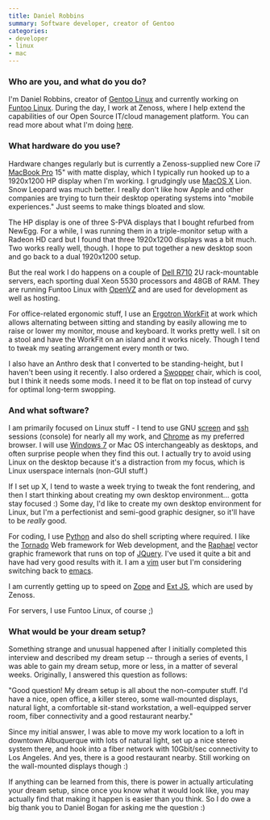 ```yaml
---
title: Daniel Robbins
summary: Software developer, creator of Gentoo
categories:
- developer
- linux
- mac
---
```


### Who are you, and what do you do?

I'm Daniel Robbins, creator of [Gentoo Linux][gentoo] and currently working on [Funtoo Linux][funtoo]. During the day, I work at Zenoss, where I help extend the capabilities of our Open Source IT/cloud management platform. You can read more about what I'm doing [here](http://community.zenoss.org/blogs/zenossblog/2012/01/24/openvz-and-zenoss "Daniel's post on OpenVZ.").

### What hardware do you use?

Hardware changes regularly but is currently a Zenoss-supplied new Core i7 [MacBook Pro][macbook-pro] 15" with matte display, which I typically run hooked up to a 1920x1200 HP display when I'm working. I grudgingly use [MacOS X][macos] Lion. Snow Leopard was much better. I really don't like how Apple and other companies are trying to turn their desktop operating systems into "mobile experiences." Just seems to make things bloated and slow.

The HP display is one of three S-PVA displays that I bought refurbed from NewEgg. For a while, I was running them in a triple-monitor setup with a Radeon HD card but I found that three 1920x1200 displays was a bit much. Two works really well, though. I hope to put together a new desktop soon and go back to a dual 1920x1200 setup.

But the real work I do happens on a couple of [Dell R710][poweredge-r710] 2U rack-mountable servers, each sporting dual Xeon 5530 processors and 48GB of RAM. They are running Funtoo Linux with [OpenVZ][] and are used for development as well as hosting.

For office-related ergonomic stuff, I use an [Ergotron WorkFit][workfit-s] at work which allows alternating between sitting and standing by easily allowing me to raise or lower my monitor, mouse and keyboard. It works pretty well. I sit on a stool and have the WorkFit on an island and it works nicely. Though I tend to tweak my seating arrangement every month or two.

I also have an Anthro desk that I converted to be standing-height, but I haven't been using it recently. I also ordered a [Swopper][] chair, which is cool, but I think it needs some mods. I need it to be flat on top instead of curvy for optimal long-term swopping.

### And what software?

I am primarily focused on Linux stuff - I tend to use GNU [screen][] and [ssh][] sessions (console) for nearly all my work, and [Chrome][] as my preferred browser. I will use [Windows 7][windows-7] or Mac OS interchangeably as desktops, and often surprise people when they find this out. I actually try to avoid using Linux on the desktop because it's a distraction from my focus, which is Linux userspace internals (non-GUI stuff.)

If I set up X, I tend to waste a week trying to tweak the font rendering, and then I start thinking about creating my own desktop environment... gotta stay focused :) Some day, I'd like to create my own desktop environment for Linux, but I'm a perfectionist and semi-good graphic designer, so it'll have to be *really* good.

For coding, I use [Python][] and also do shell scripting where required. I like the [Tornado][] Web framework for Web development, and the [Raphael][] vector graphic framework that runs on top of [JQuery][]. I've used it quite a bit and have had very good results with it. I am a [vim][] user but I'm considering switching back to [emacs][].

I am currently getting up to speed on [Zope][] and [Ext JS][ext-js], which are used by Zenoss.

For servers, I use Funtoo Linux, of course ;)

### What would be your dream setup?

Something strange and unusual happened after I initially completed this interview and described my dream setup -- through a series of events, I was able to gain my dream setup, more or less, in a matter of several weeks. Originally, I answered this question as follows:

"Good question! My dream setup is all about the non-computer stuff. I'd have a nice, open office, a killer stereo, some wall-mounted displays, natural light, a comfortable sit-stand workstation, a well-equipped server room, fiber connectivity and a good restaurant nearby."

Since my initial answer, I was able to move my work location to a loft in downtown Albuquerque with lots of natural light, set up a nice stereo system there, and hook into a fiber network with 10Gbit/sec connectivity to Los Angeles. And yes, there is a good restaurant nearby. Still working on the wall-mounted displays though :)

If anything can be learned from this, there is power in actually articulating your dream setup, since once you know what it would look like, you may actually find that making it happen is easier than you think. So I do owe a big thank you to Daniel Bogan for asking me the question :)

[chrome]: https://www.google.com/intl/en/chrome/browser/ "A WebKit-based browser, where each tab runs in its own thread."
[emacs]: http://www.gnu.org/software/emacs/ "A free open-source text editor."
[ext-js]: https://www.sencha.com/products/extjs/ "A Javascript framework."
[funtoo]: https://www.funtoo.org/Welcome "A Linux distribution."
[gentoo]: https://www.gentoo.org/ "A Linux distribution."
[jquery]: https://jquery.com/ "A Javascript framework."
[macbook-pro]: https://www.apple.com/macbook-pro/ "A laptop."
[macos]: https://en.wikipedia.org/wiki/MacOS "An operating system for Mac hardware."
[openvz]: http://wiki.openvz.org/Main_Page "Virtualisation software for *nix."
[poweredge-r710]: https://www.dell.com/us/business/p/poweredge-r710/pd "A rack-mounted PC server."
[python]: https://www.python.org/ "An interpreted scripting language."
[raphael]: https://dmitrybaranovskiy.github.io/raphael/ "A Javascript library for working with vector graphics."
[screen]: http://www.gnu.org/software/screen/ "Think of it as tabs for your *nix terminal."
[ssh]: https://en.wikipedia.org/wiki/Secure_Shell "A command-line tool for secure remote connections."
[swopper]: https://www.amazon.com/Via-Inc-A-801-Swopper/dp/B00079EH3U "An ergonomic chair."
[tornado]: http://www.tornadoweb.org/en/stable/ "A fast web server."
[vim]: https://www.vim.org/ "A command-line text editor."
[windows-7]: https://en.wikipedia.org/wiki/Windows_7 "An operating system."
[workfit-s]: https://www.ergotron.com/tabid/640/language/en-US/default.aspx "A monitor/keyboard station that lets you switch between sitting and standing."
[zope]: http://zope.org/ "A Python-based web application framework."
